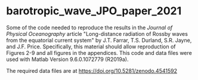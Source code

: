 # barotropic_wave_JPO_paper_2021
Some of the code needed to reproduce the results in the _Journal of Physical Oceanography_ article "Long-distance radiation of Rossby waves from the equatorial current system" by J.T. Farrar, T.S. Durland, S.R. Jayne, and J.F. Price.  Specifically, this material should allow reproduction of Figures 2-9 and all figures in the appendices.  This code and data files were used with Matlab Version 9.6.0.1072779 (R2019a).

The required data files are at https://doi.org/10.5281/zenodo.4541592
